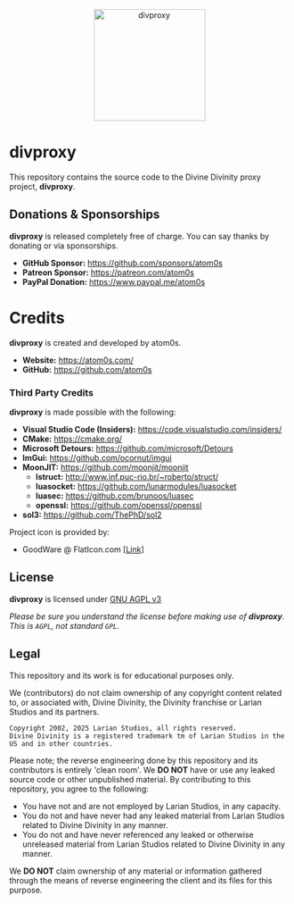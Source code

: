 <div align="center">
    <img width="200" src="https://github.com/atom0s/divproxy-src/raw/main/repo/wings.png" alt="divproxy">
    </br>
</div>

# divproxy

This repository contains the source code to the Divine Divinity proxy project, **divproxy**.

## Donations & Sponsorships

**divproxy** is released completely free of charge. You can say thanks by donating or via sponsorships.

  * **GitHub Sponsor:** https://github.com/sponsors/atom0s
  * **Patreon Sponsor:** https://patreon.com/atom0s
  * **PayPal Donation:** https://www.paypal.me/atom0s

# Credits

**divproxy** is created and developed by atom0s.

  - **Website:** https://atom0s.com/
  - **GitHub:** https://github.com/atom0s

### Third Party Credits

**divproxy** is made possible with the following:

  - **Visual Studio Code (Insiders):** https://code.visualstudio.com/insiders/
  - **CMake:** https://cmake.org/
  - **Microsoft Detours:** https://github.com/microsoft/Detours
  - **ImGui:** https://github.com/ocornut/imgui
  - **MoonJIT:** https://github.com/moonjit/moonjit
    - **lstruct:** http://www.inf.puc-rio.br/~roberto/struct/
    - **luasocket:** https://github.com/lunarmodules/luasocket
    - **luasec:** https://github.com/brunoos/luasec
    - **openssl:** https://github.com/openssl/openssl
  - **sol3:** https://github.com/ThePhD/sol2

Project icon is provided by:

  - GoodWare @ FlatIcon.com [[Link](https://www.flaticon.com/free-icon/wings_4442457)]

## License

**divproxy** is licensed under [GNU AGPL v3](https://github.com/atom0s/arcanus-emulator/blob/main/LICENSE)

_Please be sure you understand the license before making use of **divproxy**. This is `AGPL`, not standard `GPL`._

## Legal

This repository and its work is for educational purposes only.

We (contributors) do not claim ownership of any copyright content related to, or associated with, Divine Divinity, the Divinity franchise or Larian Studios and its partners.

```
Copyright 2002, 2025 Larian Studios, all rights reserved.
Divine Divinity is a registered trademark tm of Larian Studios in the US and in other countries.
```

Please note; the reverse engineering done by this repository and its contributors is entirely 'clean room'. We **DO NOT** have or use any leaked source code or other unpublished material. By contributing to this repository, you agree to the following:

  - You have not and are not employed by Larian Studios, in any capacity.
  - You do not and have never had any leaked material from Larian Studios related to Divine Divinity in any manner.
  - You do not and have never referenced any leaked or otherwise unreleased material from Larian Studios related to Divine Divinity in any manner.

We **DO NOT** claim ownership of any material or information gathered through the means of reverse engineering the client and its files for this purpose.